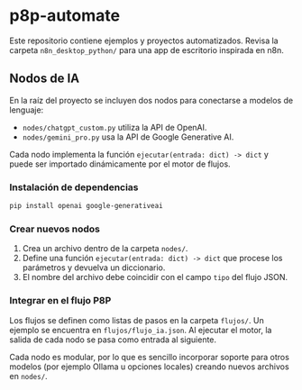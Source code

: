 # p8p-automate

Este repositorio contiene ejemplos y proyectos automatizados. Revisa la carpeta `n8n_desktop_python/` para una app de escritorio inspirada en n8n.

## Nodos de IA

En la raíz del proyecto se incluyen dos nodos para conectarse a modelos de lenguaje:

- `nodes/chatgpt_custom.py` utiliza la API de OpenAI.
- `nodes/gemini_pro.py` usa la API de Google Generative AI.

Cada nodo implementa la función `ejecutar(entrada: dict) -> dict` y puede ser importado dinámicamente por el motor de flujos.

### Instalación de dependencias

```bash
pip install openai google-generativeai
```

### Crear nuevos nodos

1. Crea un archivo dentro de la carpeta `nodes/`.
2. Define una función `ejecutar(entrada: dict) -> dict` que procese los parámetros y devuelva un diccionario.
3. El nombre del archivo debe coincidir con el campo `tipo` del flujo JSON.

### Integrar en el flujo P8P

Los flujos se definen como listas de pasos en la carpeta `flujos/`. Un ejemplo se encuentra en `flujos/flujo_ia.json`.
Al ejecutar el motor, la salida de cada nodo se pasa como entrada al siguiente.

Cada nodo es modular, por lo que es sencillo incorporar soporte para otros modelos (por ejemplo Ollama u opciones locales) creando nuevos archivos en `nodes/`.

